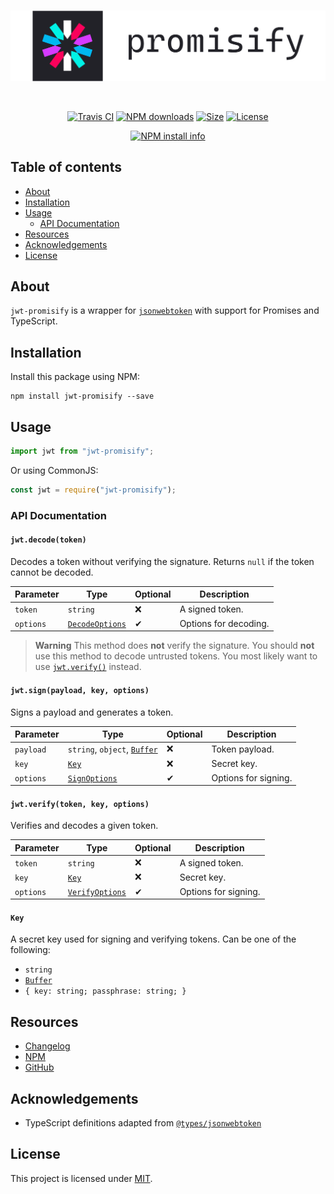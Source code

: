 <div align="center">
  <br/>
  <p>
    <img src="./assets/logo.png" alt="jwt-promisify" width="546px"/>
  </p>
  <br/>

  [![Travis CI](https://img.shields.io/travis/com/wgumenyuk/jwt-promisify?label=Build&style=flat-square)](https://travis-ci.com/github/wgumenyuk/jwt-promisify)
  [![NPM downloads](https://img.shields.io/npm/dt/jwt-promisify?label=Downloads&style=flat-square)](https://www.npmjs.com/package/jwt-promisify)
  [![Size](https://img.shields.io/bundlephobia/minzip/jwt-promisify?label=Size&style=flat-square)](https://github.com/wgumenyuk/jwt-promisify)
  [![License](https://img.shields.io/github/license/wgumenyuk/jwt-promisify?label=License&style=flat-square)](./LICENSE)

  [![NPM install info](https://nodei.co/npm/jwt-promisify.png?downloads=true&stars=true)](https://www.npmjs.com/package/jwt-promisify)
</div>

## Table of contents
- [About](#about)
- [Installation](#installation)
- [Usage](#usage)
  - [API Documentation](#api-documentation)
- [Resources](#resources)
- [Acknowledgements](#acknowledgements)
- [License](#license)

## About
`jwt-promisify` is a wrapper for [`jsonwebtoken`](https://www.npmjs.com/package/jsonwebtoken)  with support for Promises and TypeScript.

## Installation
Install this package using NPM:

```sh-session
npm install jwt-promisify --save
```

## Usage
```ts
import jwt from "jwt-promisify";
```

Or using CommonJS:

```js
const jwt = require("jwt-promisify");
```

### API Documentation
#### `jwt.decode(token)`
Decodes a token without verifying the signature. Returns `null` if the token cannot be decoded.

| Parameter | Type                 | Optional | Description           |
|-----------|----------------------|----------|-----------------------|
| `token`   | `string`             | ❌       | A signed token.       |
| `options` | [`DecodeOptions`][2] | ✔        | Options for decoding. |

> **Warning**
> This method does **not** verify the signature. You should **not** use this method to decode untrusted tokens. You most likely want to use [`jwt.verify()`](#jwtverifytoken-key-options) instead.

#### `jwt.sign(payload, key, options)`
Signs a payload and generates a token.

| Parameter | Type                              | Optional | Description           |
|-----------|-----------------------------------|----------|-----------------------|
| `payload` | `string`, `object`, [`Buffer`][1] | ❌       | Token payload.        |
| `key`     | [`Key`](#key)                     | ❌       | Secret key.           |
| `options` | [`SignOptions`][3]                | ✔        | Options for signing.  |

#### `jwt.verify(token, key, options)`
Verifies and decodes a given token.

| Parameter | Type                 | Optional | Description           |
|-----------|----------------------|----------|-----------------------|
| `token`   | `string`             | ❌       | A signed token.       |
| `key`     | [`Key`](#key)        | ❌       | Secret key.           |
| `options` | [`VerifyOptions`][4] | ✔        | Options for signing.  |

#### `Key`
A secret key used for signing and verifying tokens. Can be one of the following:

- `string`
- [`Buffer`][1]
- `{ key: string; passphrase: string; }`

## Resources
- [Changelog](./CHANGELOG.md)
- [NPM](https://npmjs.com/package/jwt-promisify)
- [GitHub](https://github.com/wgumenyuk/jwt-promisify)

## Acknowledgements
- TypeScript definitions adapted from [`@types/jsonwebtoken`](https://github.com/DefinitelyTyped/DefinitelyTyped/tree/master/types/jsonwebtoken)

## License
This project is licensed under [MIT](./LICENSE).

<!-- Links -->
[1]: https://nodejs.org/api/buffer.html#buffer
[2]: https://github.com/wgumenyuk/jwt-promisify/blob/main/index.d.ts#L76
[3]: https://github.com/wgumenyuk/jwt-promisify/blob/main/index.d.ts#L46
[4]: https://github.com/wgumenyuk/jwt-promisify/blob/main/index.d.ts#L61